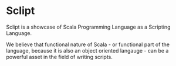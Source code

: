 Sclipt
======

Sclipt is a showcase of Scala Programming Language as a Scripting Language. 

We believe that functional nature of Scala - or functional part of the language, because it is also an object oriented langauge - can be a powerful asset in the field of writing scripts. 
